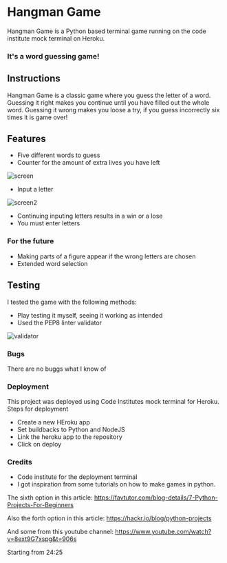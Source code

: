 # Hangman Game

Hangman Game is a Python based terminal game running on the code institute mock terminal on Heroku. 

### It's a word guessing game!

## Instructions 

Hangman Game is a classic game where you guess the letter of a word. 
Guessing it right makes you continue until you have filled out the whole word. 
Guessing it wrong makes you loose a try, if you guess incorrectly six times it is game over! 

## Features 

- Five different words to guess 
- Counter for the amount of extra lives you have left 

![screen](https://user-images.githubusercontent.com/115105625/213324924-8fe75fa7-838d-4ae0-abd0-fbb36246ef47.png)

- Input a letter 

![screen2](https://user-images.githubusercontent.com/115105625/213325017-61f4e977-4dc4-4871-91f9-53dd3564cc70.png)

- Continuing inputing letters results in a win or a lose
- You must enter letters 

### For the future 

- Making parts of a figure appear if the wrong letters are chosen 
- Extended word selection

## Testing 
I tested the game with the following methods: 
- Play testing it myself, seeing it working as intended
- Used the PEP8 linter validator 

![validator](https://user-images.githubusercontent.com/115105625/213325819-b8df6ff9-73dc-40b8-942e-160fa02dc3da.png)

### Bugs 

There are no buggs what I know of 

### Deployment
This project was deployed using Code Institutes mock terminal for Heroku.
Steps for deployment
- Create a new HEroku app 
- Set buildbacks to Python and NodeJS 
- Link the heroku app to the repository 
- Click on deploy

### Credits 
- Code institute for the deployment terminal
- I got inspiration from some tutorials on how to make games in python. 

The sixth option in this article:
https://favtutor.com/blog-details/7-Python-Projects-For-Beginners

Also the forth option in this article: 
https://hackr.io/blog/python-projects

And some from this youtube channel:
https://www.youtube.com/watch?v=8ext9G7xspg&t=906s

Starting from 24:25


